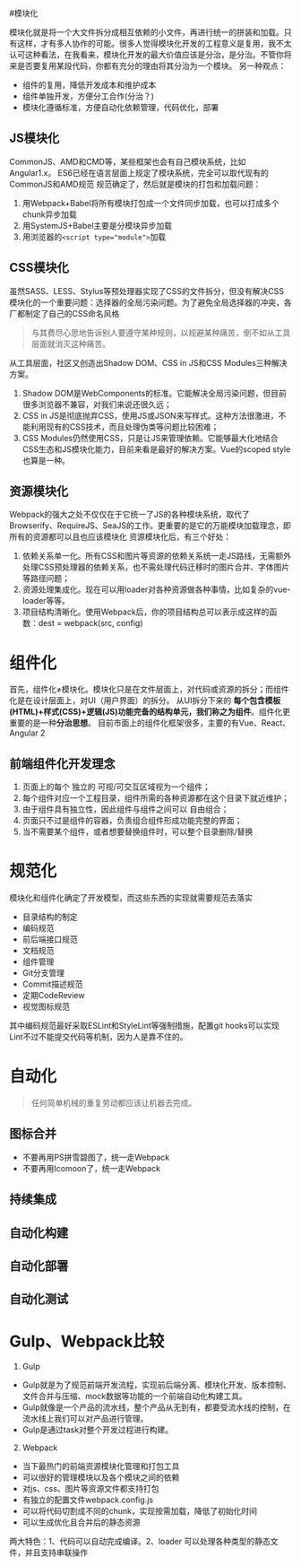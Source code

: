 #模块化

模块化就是将一个大文件拆分成相互依赖的小文件，再进行统一的拼装和加载。只有这样，才有多人协作的可能。很多人觉得模块化开发的工程意义是复用，我不太认可这种看法，在我看来，模块化开发的最大价值应该是分治，是分治。不管你将来是否要复用某段代码，你都有充分的理由将其分治为一个模块。
另一种观点：
* 组件的复用，降低开发成本和维护成本
* 组件单独开发，方便分工合作(分治？)
* 模块化遵循标准，方便自动化依赖管理，代码优化，部署

## JS模块化
CommonJS、AMD和CMD等，某些框架也会有自己模块系统，比如Angular1.x。
ES6已经在语言层面上规定了模块系统，完全可以取代现有的CommonJS和AMD规范
规范确定了，然后就是模块的打包和加载问题：
1. 用Webpack+Babel将所有模块打包成一个文件同步加载，也可以打成多个chunk异步加载
2. 用SystemJS+Babel主要是分模块异步加载
3. 用浏览器的`<script type="module">`加载

## CSS模块化
虽然SASS、LESS、Stylus等预处理器实现了CSS的文件拆分，但没有解决CSS模块化的一个重要问题：选择器的全局污染问题。为了避免全局选择器的冲突，各厂都制定了自己的CSS命名风格
> 与其费尽心思地告诉别人要遵守某种规则，以规避某种痛苦，倒不如从工具层面就消灭这种痛苦。

从工具层面，社区又创造出Shadow DOM、CSS in JS和CSS Modules三种解决方案。
1. Shadow DOM是WebComponents的标准。它能解决全局污染问题，但目前很多浏览器不兼容，对我们来说还很久远；
2. CSS in JS是彻底抛弃CSS，使用JS或JSON来写样式。这种方法很激进，不能利用现有的CSS技术，而且处理伪类等问题比较困难；
3. CSS Modules仍然使用CSS，只是让JS来管理依赖。它能够最大化地结合CSS生态和JS模块化能力，目前来看是最好的解决方案。Vue的scoped style也算是一种。

## 资源模块化

Webpack的强大之处不仅仅在于它统一了JS的各种模块系统，取代了Browserify、RequireJS、SeaJS的工作。更重要的是它的万能模块加载理念，即所有的资源都可以且也应该模块化
资源模块化后，有三个好处：
1. 依赖关系单一化。所有CSS和图片等资源的依赖关系统一走JS路线，无需额外处理CSS预处理器的依赖关系，也不需处理代码迁移时的图片合并、字体图片等路径问题；
2. 资源处理集成化。现在可以用loader对各种资源做各种事情，比如复杂的vue-loader等等。
3. 项目结构清晰化。使用Webpack后，你的项目结构总可以表示成这样的函数：dest = webpack(src, config)

# 组件化
首先，组件化≠模块化。模块化只是在文件层面上，对代码或资源的拆分；而组件化是在设计层面上，对UI（用户界面）的拆分。
从UI拆分下来的 **每个包含模板(HTML)+样式(CSS)+逻辑(JS)功能完备的结构单元，我们称之为组件**。组件化更重要的是一种**分治思想**。
目前市面上的组件化框架很多，主要的有Vue、React、Angular 2

## 前端组件化开发理念
1. 页面上的每个 独立的 可视/可交互区域视为一个组件；
2. 每个组件对应一个工程目录，组件所需的各种资源都在这个目录下就近维护；
3. 由于组件具有独立性，因此组件与组件之间可以 自由组合；
4. 页面只不过是组件的容器，负责组合组件形成功能完整的界面；
5. 当不需要某个组件，或者想要替换组件时，可以整个目录删除/替换


# 规范化
模块化和组件化确定了开发模型，而这些东西的实现就需要规范去落实

* 目录结构的制定
* 编码规范
* 前后端接口规范
* 文档规范
* 组件管理
* Git分支管理
* Commit描述规范
* 定期CodeReview
* 视觉图标规范

其中编码规范最好采取ESLint和StyleLint等强制措施，配置git hooks可以实现Lint不过不能提交代码等机制，因为人是靠不住的。


# 自动化
> 任何简单机械的重复劳动都应该让机器去完成。
## 图标合并
* 不要再用PS拼雪碧图了，统一走Webpack
* 不要再用Icomoon了，统一走Webpack

## 持续集成
## 自动化构建
## 自动化部署
## 自动化测试


# Gulp、Webpack比较
1. Gulp
* Gulp就是为了规范前端开发流程，实现前后端分离、模块化开发、版本控制、文件合并与压缩、mock数据等功能的一个前端自动化构建工具。
* Gulp就像是一个产品的流水线，整个产品从无到有，都要受流水线的控制，在流水线上我们可以对产品进行管理。
* Gulp是通过task对整个开发过程进行构建。

2. Webpack
* 当下最热门的前端资源模块化管理和打包工具
* 可以很好的管理模块以及各个模块之间的依赖
* 对js、css、图片等资源文件都支持打包
* 有独立的配置文件webpack.config.js
* 可以将代码切割成不同的chunk，实现按需加载，降低了初始化时间
* 可以生成优化且合并后的静态资源

两大特色：1、代码可以自动完成编译。2、loader 可以处理各种类型的静态文件，并且支持串联操作